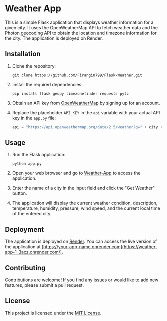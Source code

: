 # Weather App 

This is a simple Flask application that displays weather information for a given city. It uses the OpenWeatherMap API to fetch weather data and the Photon geocoding API to obtain the location and timezone information for the city. The application is deployed on Render.

## Installation

1. Clone the repository:

   ```
   git clone https://github.com/Firangi0799/Flask-Weather.git
   ```

2. Install the required dependencies:

   ```
   pip install flask geopy timezonefinder requests pytz
   ```

3. Obtain an API key from [OpenWeatherMap](https://openweathermap.org) by signing up for an account.

4. Replace the placeholder `API_KEY` in the `api` variable with your actual API key in the `app.py` file:

   ```python
   api = "https://api.openweathermap.org/data/2.5/weather?q=" + city + "&appid=YOUR_API_KEY"
   ```

## Usage

1. Run the Flask application:

   ```
   python app.py
   ```

2. Open your web browser and go to [Weather-App](https://weather-app-1-3acz.onrender.com/) to access the application.

3. Enter the name of a city in the input field and click the "Get Weather" button.

4. The application will display the current weather condition, description, temperature, humidity, pressure, wind speed, and the current local time of the entered city.

## Deployment

The application is deployed on [Render](https://render.com). You can access the live version of the application at [https://your-app-name.onrender.com](https://weather-app-1-3acz.onrender.com/).

## Contributing

Contributions are welcome! If you find any issues or would like to add new features, please submit a pull request.

## License

This project is licensed under the [MIT License](LICENSE).
